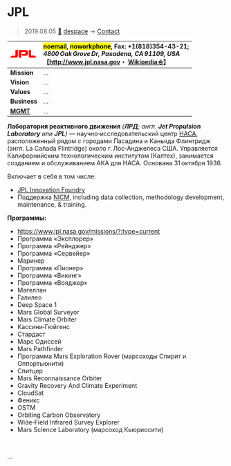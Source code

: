 # JPL
> 2019.08.05 [🚀](../../../index/index.md) [despace](../index.md) → [Contact](../contact.md)

|[![](../f/contact/j/jpl_logo1_thumb.webp)](../f/contact/j/jpl_logo1.webp)|<mark>noemail</mark>, <mark>noworkphone</mark>, Fax: +1(818)354-43-21;<br> *4800 Oak Grove Dr, Pasadena, CA 91109, USA*<br> 【<http://www.jpl.nasa.gov>・ [Wikipedia ⎆](https://en.wikipedia.org/wiki/Jet_Propulsion_Laboratory)】|
|:-|:-|
|**Mission**|…|
|**Vision**|…|
|**Values**|…|
|**Business**|…|
|**[MGMT](../mgmt.md)**|…|

**Лаборатория реактивного движения** *(**ЛРД**; англ. **Jet Propulsion Laboratory** или **JPL**)* — научно‑исследовательский центр [НАСА](nasa.md), расположенный рядом с городами Пасадина и Каньяда Флинтридж (англ. La Cañada Flintridge) около г. Лос‑Анджелеса США. Управляется Калифорнийским технологическим институтом (Калтех), занимается созданием и обслуживанием АКА для НАСА. Основана 31 октября 1936.

Включает в себя в том числе:

   - [JPL Innovation Foundry](jpl_if.md)
   - Поддержка [NICM](../nicm.md), including data collection, methodology development, maintenance, & training.

**Программы:**

   - <https://www.jpl.nasa.gov/missions/?:type=current>
   - Программа «Эксплорер»
   - Программа «Рейнджер»
   - Программа «Сервейер»
   - Маринер
   - Программа «Пионер»
   - Программа «Викинг»
   - Программа «Вояджер»
   - Магеллан
   - Галилео
   - Deep Space 1
   - Mars Global Surveyor
   - Mars Climate Orbiter
   - Кассини‑Гюйгенс
   - Стардаст
   - Марс Одиссей
   - Mars Pathfinder
   - Программа Mars Exploration Rover (марсоходы Спирит и Оппортьюнити)
   - Спитцер
   - Mars Reconnaissance Orbiter
   - Gravity Recovery And Climate Experiment
   - CloudSat
   - Феникс
   - OSTM
   - Orbiting Carbon Observatory
   - Wide‑Field Infrared Survey Explorer
   - Mars Science Laboratory (марсоход Кьюриосити)

<p style="page-break-after:always"> </p>

…
